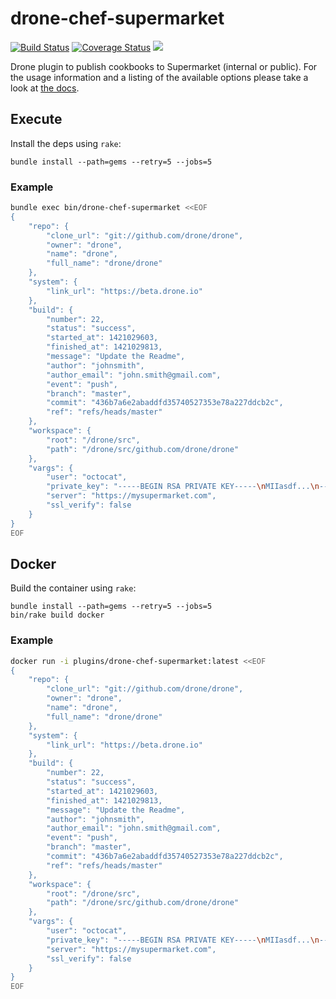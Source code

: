 # drone-chef-supermarket

[![Build Status](http://beta.drone.io/api/badges/drone-plugins/drone-chef-supermarket/status.svg)](http://beta.drone.io/drone-plugins/drone-chef-supermarket)
[![Coverage Status](https://aircover.co/badges/drone-plugins/drone-chef-supermarket/coverage.svg)](https://aircover.co/drone-plugins/drone-chef-supermarket)
[![](https://badge.imagelayers.io/plugins/drone-chef-supermarket:latest.svg)](https://imagelayers.io/?images=plugins/drone-chef-supermarket:latest 'Get your own badge on imagelayers.io')

Drone plugin to publish cookbooks to Supermarket (internal or public). For the usage information and a listing of the available options please take a look at [the docs](DOCS.md).

## Execute

Install the deps using `rake`:

```
bundle install --path=gems --retry=5 --jobs=5
```

### Example

```sh
bundle exec bin/drone-chef-supermarket <<EOF
{
    "repo": {
        "clone_url": "git://github.com/drone/drone",
        "owner": "drone",
        "name": "drone",
        "full_name": "drone/drone"
    },
    "system": {
        "link_url": "https://beta.drone.io"
    },
    "build": {
        "number": 22,
        "status": "success",
        "started_at": 1421029603,
        "finished_at": 1421029813,
        "message": "Update the Readme",
        "author": "johnsmith",
        "author_email": "john.smith@gmail.com",
        "event": "push",
        "branch": "master",
        "commit": "436b7a6e2abaddfd35740527353e78a227ddcb2c",
        "ref": "refs/heads/master"
    },
    "workspace": {
        "root": "/drone/src",
        "path": "/drone/src/github.com/drone/drone"
    },
    "vargs": {
        "user": "octocat",
        "private_key": "-----BEGIN RSA PRIVATE KEY-----\nMIIasdf...\n-----END RSA PRIVATE KEY-----",
        "server": "https://mysupermarket.com",
        "ssl_verify": false
    }
}
EOF
```

## Docker

Build the container using `rake`:

```
bundle install --path=gems --retry=5 --jobs=5
bin/rake build docker
```

### Example

```sh
docker run -i plugins/drone-chef-supermarket:latest <<EOF
{
    "repo": {
        "clone_url": "git://github.com/drone/drone",
        "owner": "drone",
        "name": "drone",
        "full_name": "drone/drone"
    },
    "system": {
        "link_url": "https://beta.drone.io"
    },
    "build": {
        "number": 22,
        "status": "success",
        "started_at": 1421029603,
        "finished_at": 1421029813,
        "message": "Update the Readme",
        "author": "johnsmith",
        "author_email": "john.smith@gmail.com",
        "event": "push",
        "branch": "master",
        "commit": "436b7a6e2abaddfd35740527353e78a227ddcb2c",
        "ref": "refs/heads/master"
    },
    "workspace": {
        "root": "/drone/src",
        "path": "/drone/src/github.com/drone/drone"
    },
    "vargs": {
        "user": "octocat",
        "private_key": "-----BEGIN RSA PRIVATE KEY-----\nMIIasdf...\n-----END RSA PRIVATE KEY-----",
        "server": "https://mysupermarket.com",
        "ssl_verify": false
    }
}
EOF
```
